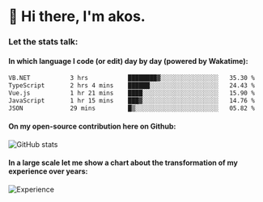 # 👋 Hi there, I'm akos. 


### Let the stats talk:


#### In which language I code (or edit) day by day (powered by Wakatime): 

<!--START_SECTION:waka-->

```txt
VB.NET           3 hrs           ████████▓░░░░░░░░░░░░░░░░   35.30 %
TypeScript       2 hrs 4 mins    ██████░░░░░░░░░░░░░░░░░░░   24.43 %
Vue.js           1 hr 21 mins    ████░░░░░░░░░░░░░░░░░░░░░   15.90 %
JavaScript       1 hr 15 mins    ███▓░░░░░░░░░░░░░░░░░░░░░   14.76 %
JSON             29 mins         █▒░░░░░░░░░░░░░░░░░░░░░░░   05.82 %
```

<!--END_SECTION:waka-->

#### On my open-source contribution here on Github:
 
![GitHub stats](https://github-readme-stats.vercel.app/api?username=akosbalasko)

#### In a large scale let me show a chart about the transformation of my experience over years:   

![Experience](https://cr-skills-chart-widget.azurewebsites.net/api/api?username=akosbalasko)
